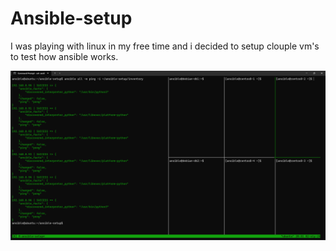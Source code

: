# Ansible-setup

I was playing with linux in my free time and i decided to setup clouple vm's to test how ansible works.  

![Alt text](preview/ss_01.png)